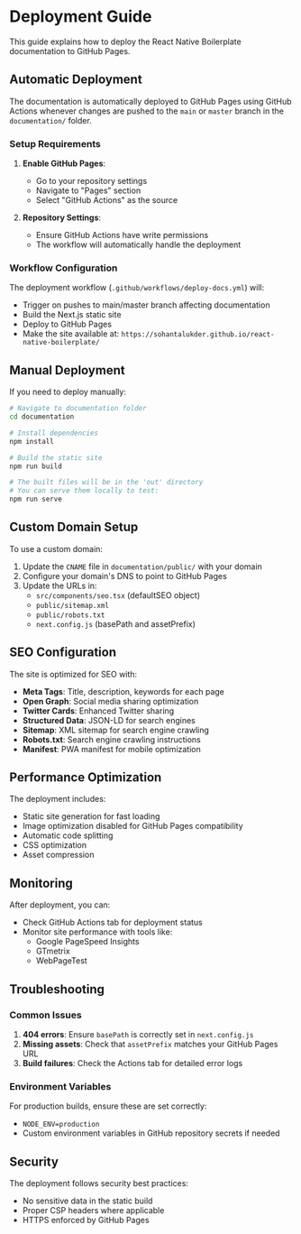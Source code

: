 # Deployment Guide

This guide explains how to deploy the React Native Boilerplate documentation to GitHub Pages.

## Automatic Deployment

The documentation is automatically deployed to GitHub Pages using GitHub Actions whenever changes are pushed to the `main` or `master` branch in the `documentation/` folder.

### Setup Requirements

1. **Enable GitHub Pages**:
   - Go to your repository settings
   - Navigate to "Pages" section
   - Select "GitHub Actions" as the source

2. **Repository Settings**:
   - Ensure GitHub Actions have write permissions
   - The workflow will automatically handle the deployment

### Workflow Configuration

The deployment workflow (`.github/workflows/deploy-docs.yml`) will:
- Trigger on pushes to main/master branch affecting documentation
- Build the Next.js static site
- Deploy to GitHub Pages
- Make the site available at: `https://sohantalukder.github.io/react-native-boilerplate/`

## Manual Deployment

If you need to deploy manually:

```bash
# Navigate to documentation folder
cd documentation

# Install dependencies
npm install

# Build the static site
npm run build

# The built files will be in the 'out' directory
# You can serve them locally to test:
npm run serve
```

## Custom Domain Setup

To use a custom domain:

1. Update the `CNAME` file in `documentation/public/` with your domain
2. Configure your domain's DNS to point to GitHub Pages
3. Update the URLs in:
   - `src/components/seo.tsx` (defaultSEO object)
   - `public/sitemap.xml`
   - `public/robots.txt`
   - `next.config.js` (basePath and assetPrefix)

## SEO Configuration

The site is optimized for SEO with:

- **Meta Tags**: Title, description, keywords for each page
- **Open Graph**: Social media sharing optimization
- **Twitter Cards**: Enhanced Twitter sharing
- **Structured Data**: JSON-LD for search engines
- **Sitemap**: XML sitemap for search engine crawling
- **Robots.txt**: Search engine crawling instructions
- **Manifest**: PWA manifest for mobile optimization

## Performance Optimization

The deployment includes:

- Static site generation for fast loading
- Image optimization disabled for GitHub Pages compatibility
- Automatic code splitting
- CSS optimization
- Asset compression

## Monitoring

After deployment, you can:

- Check GitHub Actions tab for deployment status
- Monitor site performance with tools like:
  - Google PageSpeed Insights
  - GTmetrix
  - WebPageTest

## Troubleshooting

### Common Issues

1. **404 errors**: Ensure `basePath` is correctly set in `next.config.js`
2. **Missing assets**: Check that `assetPrefix` matches your GitHub Pages URL
3. **Build failures**: Check the Actions tab for detailed error logs

### Environment Variables

For production builds, ensure these are set correctly:
- `NODE_ENV=production`
- Custom environment variables in GitHub repository secrets if needed

## Security

The deployment follows security best practices:
- No sensitive data in the static build
- Proper CSP headers where applicable
- HTTPS enforced by GitHub Pages 